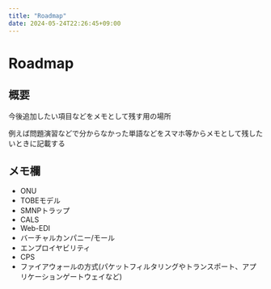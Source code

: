 ```yaml
---
title: "Roadmap"
date: 2024-05-24T22:26:45+09:00
---
```


# Roadmap

## 概要

今後追加したい項目などをメモとして残す用の場所

例えば問題演習などで分からなかった単語などをスマホ等からメモとして残したいときに記載する

## メモ欄

- ONU
- TOBEモデル
- SMNPトラップ
- CALS
- Web-EDI
- バーチャルカンパニー/モール
- エンプロイヤビリティ
- CPS
- ファイアウォールの方式(パケットフィルタリングやトランスポート、アプリケーションゲートウェイなど)
